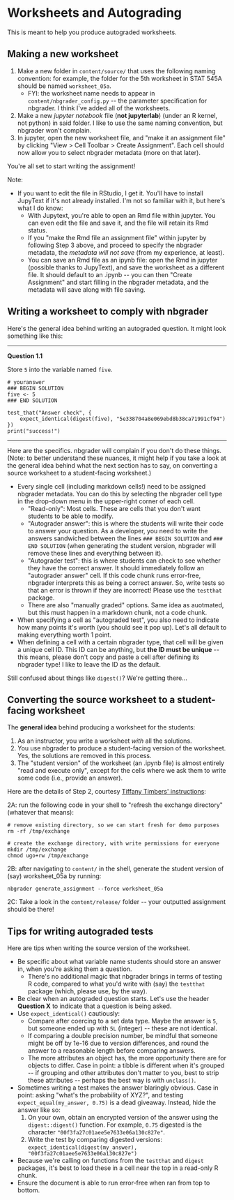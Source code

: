 # Worksheets and Autograding

This is meant to help you produce autograded worksheets.

## Making a new worksheet

1. Make a new folder in `content/source/` that uses the following naming convention: for example, the folder for the 5th worksheet in STAT 545A should be named `worksheet_05a`.
    - FYI: the worksheet name needs to appear in `content/nbgrader_config.py` -- the parameter specification for nbgrader. I think I've added all of the worksheets.
2. Make a new _jupyter notebook_ file (**not jupyterlab**) (under an R kernel, not python) in said folder. I like to use the same naming convention, but nbgrader won't complain.
3. In jupyter, open the new worksheet file, and "make it an assignment file" by clicking "View > Cell Toolbar > Create Assignment". Each cell should now allow you to select nbgrader metadata (more on that later).

You're all set to start writing the assignment!

Note:

- If you want to edit the file in RStudio, I get it. You'll have to install JupyText if it's not already installed. I'm not so familiar with it, but here's what I do know:
    - With Jupytext, you're able to open an Rmd file within jupyter. You can even edit the file and save it, and the file will retain its Rmd status.
    - If you "make the Rmd file an assignment file" within jupyter by following Step 3 above, and proceed to specify the nbgrader metadata, the *metadata will not save* (from my experience, at least).
    - You can save an Rmd file as an ipynb file: open the Rmd in jupyter (possible thanks to JupyText), and save the worksheet as a different file. It should default to an .ipynb -- you can then "Create Assignment" and start filling in the nbgrader metadata, and the metadata will save along with file saving. 

## Writing a worksheet to comply with nbgrader

Here's the general idea behind writing an autograded question. It might look something like this:

-------

**Question 1.1**

Store `5` into the variable named `five`.

```
# youranswer
### BEGIN SOLUTION
five <- 5
### END SOLUTION
```

```
test_that("Answer check", {
    expect_identical(digest(five), "5e338704a8e069ebd8b38ca71991cf94")
})
print("success!")
```

--------


Here are the specifics. nbgrader will complain if you don't do these things. (Note: to better understand these nuances, it might help if you take a look at the general idea behind what the next section has to say, on converting a source worksheet to a student-facing worksheet.)

- Every single cell (including markdown cells!) need to be assigned nbgrader metadata. You can do this by selecting the nbgrader cell type in the drop-down menu in the upper-right corner of each cell.
    - "Read-only": Most cells. These are cells that you don't want students to be able to modify.
    - "Autograder answer": this is where the students will write their code to answer your question. As a developer, you need to write the answers sandwiched between the lines `### BEGIN SOLUTION` and `### END SOLUTION` (when generating the student version, nbgrader will remove these lines and everything between it).
    - "Autograder test": this is where students can check to see whether they have the correct answer. It should immediately follow an "autograder answer" cell. If this code chunk runs error-free, nbgrader interprets this as being a correct answer. So, write tests so that an error is thrown if they are incorrect! Please use the `testthat` package.
    - There are also "manually graded" options. Same idea as auotmated, but this must happen in a markdown chunk, not a code chunk.
- When specifying a cell as "autograded test", you also need to indicate how many points it's worth (you should see it pop up). Let's all default to making everything worth 1 point.
- When defining a cell with a certain nbgrader type, that cell will be given a unique cell ID. This ID can be anything, but **the ID must be unique** -- this means, please don't copy and paste a cell after defining its nbgrader type! I like to leave the ID as the default.

Still confused about things like `digest()`? We're getting there...

## Converting the source worksheet to a student-facing worksheet

The **general idea** behind producing a worksheet for the students:

1. As an instructor, you write a worksheet *with* all the solutions.
2. You use nbgrader to produce a student-facing version of the worksheet. Yes, the solutions are removed in this process.
3. The "student version" of the worksheet (an .ipynb file) is almost entirely "read and execute only", except for the cells where we ask them to write some code (i.e., provide an answer).

Here are the details of Step 2, courtesy [Tiffany Timbers' instructions](https://github.com/ttimbers/nbgrader_r_demo#the-demo-how-i-created-it-and-ran-it):

2A: run the following code in your shell to "refresh the exchange directory" (whatever that means):

```
# remove existing directory, so we can start fresh for demo purposes
rm -rf /tmp/exchange

# create the exchange directory, with write permissions for everyone
mkdir /tmp/exchange
chmod ugo+rw /tmp/exchange
```

2B: after navigating to `content/` in the shell, generate the student version of (say) worksheet_05a by running:

```
nbgrader generate_assignment --force worksheet_05a
```

2C: Take a look in the `content/release/` folder -- your outputted assignment should be there!

## Tips for writing autograded tests

Here are tips when writing the source version of the worksheet.

- Be specific about what variable name students should store an answer in, when you're asking them a question.
    - There's no additional magic that nbgrader brings in terms of testing R code, compared to what you'd write with (say) the `testthat` package (which, please use, by the way). 
- Be clear when an autograded question starts. Let's use the header **Question X** to indicate that a question is being asked. 
- Use `expect_identical()` cautiously: 
    - Compare after coercing to a set data type. Maybe the answer is `5`, but someone ended up with `5L` (integer) -- these are not identical.
    - If comparing a double precision number, be mindful that someone might be off by 1e-16 due to version differences, and round the answer to a reasonable length before comparing answers.
    - The more attributes an object has, the more opportunity there are for objects to differ. Case in point: a tibble is different when it's grouped -- if grouping and other attributes don't matter to you, best to strip these attributes -- perhaps the best way is with `unclass()`. 
- Sometimes writing a test makes the answer blaringly obvious. Case in point: asking "what's the probability of XYZ?", and testing `expect_equal(my_answer, 0.75)` is a dead giveaway. Instead, hide the answer like so:
    1. On your own, obtain an encrypted version of the answer using the `digest::digest()` function. For example, `0.75` digested is the character `"00f3fa27c01aee5e7633e06a130c827e"`.
    2. Write the test by comparing digested versions: `expect_identical(digest(my_answer), "00f3fa27c01aee5e7633e06a130c827e")`
- Because we're calling on functions from the `testthat` and `digest` packages, it's best to load these in a cell near the top in a read-only R chunk.
- Ensure the document is able to run error-free when ran from top to bottom.
